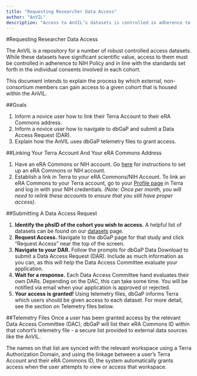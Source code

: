 ```yaml
---
title: "Requesting Researcher Data Access"
author: "AnVIL"
description: "Access to AnVIL’s datasets is controlled in adherence to NIH Policy and in line with the standards set forth in the individual consents involved in each cohort."
---
```


#Requesting Researcher Data Access

<hero small>The AnVIL is a repository for a number of robust controlled access datasets. While these datasets have significant scientific value, access to them must be controlled in adherence to NIH Policy and in line with the standards set forth in the individual consents involved in each cohort.</hero>
 
 This document intends to explain the process by which external, non-consortium members can gain access to a given cohort that is housed within the AnVIL.

##Goals
1. Inform a novice user how to link their Terra Account to their eRA Commons address.
1. Inform a novice user how to navigate to dbGaP and submit a Data Access Request (DAR).
1. Explain how the AnVIL uses dbGaP telemetry files to grant access.

##Linking Your Terra Account And Your eRA Commons Address
1. Have an eRA Commons or NIH account. Go [here](https://wiki.nci.nih.gov/display/TCGA/Application+Process) for instructions to set up an eRA Commons or NIH account.
1. Establish a link in Terra to your eRA Commons/NIH Account. To link an eRA Commons to your Terra account, go to your [Profile page](https://anvil.terra.bio/#profile) in Terra and log in with your NIH credentials. _(Note: Once per month, you will need to relink these accounts to ensure that you still have proper access)_.

##Submitting A Data Access Request

1. **Identify the phsID of the cohort you wish to access.** A helpful list of datasets can be found on our [datasets](/data) page.
1. **Request Access.** Navigate to the dbGaP page for that study and click “Request Access” near the top of the screen.
1. **Navigate to your DAR.** Follow the prompts for dbGaP Data Download to submit a Data Access Request (DAR). Include as much information as you can, as this will help the Data Access Committee evaluate your application.
1. **Wait for a response.** Each Data Access Committee hand evaluates their own DARs. Depending on the DAC, this can take some time. You will be notified via email when your application is approved or rejected.
1. **Your access is granted!** Using telemetry files, dbGaP informs Terra which users should be given access to each dataset. For more detail, see the section on Telemetry files below.

##Telemetry Files
Once a user has been granted access by the relevant Data Access Committee (DAC), dbGaP will list their eRA Commons ID within that cohort’s telemetry file - a secure list provided to external data sources like the AnVIL.
 
 The names on that list are synced with the relevant workspace using a Terra Authorization Domain, and using the linkage between a user’s Terra Account and their eRA Commons ID, the system automatically grants access when the user attempts to view or access that workspace.
